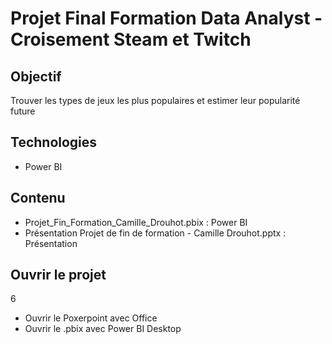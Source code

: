 # Projet Final Formation Data Analyst - Croisement Steam et Twitch
## Objectif
Trouver les types de jeux les plus populaires et estimer leur popularité future
## Technologies
- Power BI
## Contenu
- Projet_Fin_Formation_Camille_Drouhot.pbix : Power BI
- Présentation Projet de fin de formation - Camille Drouhot.pptx : Présentation
## Ouvrir le projet
6
- Ouvrir le Poxerpoint avec Office
- Ouvrir le .pbix avec Power BI Desktop
